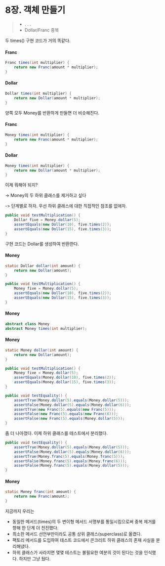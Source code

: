 # 8장. 객체 만들기



> - . . .
> - Dollar/Franc 중복

두 times() 구현 코드가 거의 똑같다.

#### Franc

```java
Franc times(int multiplier) {
    return new Franc(amount * multiplier);
}
```

#### Dollar

```java
Dollar times(int multiplier) {
    return new Dollar(amount * multiplier);
}
```



양쪽 모두 Money를 반환하게 만들면 더 비슷해진다.

#### Franc

```java
Money times(int multiplier) {
    return new Franc(amount * multiplier);
}
```

#### Dollar

```java
Money times(int multiplier) {
    return new Dollar(amount * multiplier);
}
```



이제 뭐해야 되지?

-> Money의 두 하위 클래스를 제거하고 싶다

-> 단계별로 하자. 우선 하위 클래스에 대한 직접적인 참조를 없애자.

```java
public void testMultiplication() {
    Dollar five = Money.dollar(5);
    assertEquals(new Dollar(10), five.times(2));
    assertEquals(new Dollar(15), five.times(3));
}
```



구현 코드는 Dollar를 생성하여 반환한다.

#### Money

```java
static Dollar dollar(int amount) {
    return new Dollar(amount);
}
```

```java
public void testMultiplication() {
    Money five = Money.dollar(5);
    assertEquals(new Dollar(10), five.times(2));
    assertEquals(new Dollar(15), five.times(3));
}
```

#### Money

```java
abstract class Money
abstract Money times(int multiplier);
```

#### Money

```java
static Money dollar(int amount) {
    return new Dollar(amount);
}
```

```java
public void testMultiplication() {
    Money five = Money.dollar(5);
    assertEquals(Money.dollar(10), five.times(2));
    assertEquals(Money.dollar(15), five.times(3));
}

public void testEquality() {
    assertTrue(Money.dollar(5).equals(Money.dollar(5)));
    assertFalse(Money.dollar(5).equals(Money.dollar(6)));
    assertTrue(new Franc(5).equals(new Franc(5)));
    assertFalse(new Franc(5).equals(new Franc(6)));
    assertFalse(new Franc(5).equals(Money.dollar(5)));
}
```

좀 더 나아졌다. 이제 하위 클래스를 테스트에서 분리했다.

```java
public void testEquality() {
    assertTrue(Money.dollar(5).equals(Money.dollar(5)));
    assertFalse(Money.dollar(5).equals(Money.dollar(6)));
    assertTrue(Money.franc(5).equals(Money.franc(5)));
    assertFalse(Money.franc(5).equals(Money.franc(6)));
    assertFalse(Money.franc(5).equals(Money.dollar(5)));
}
```

#### Money

```java
static Money franc(int amount) {
    return new Franc(amount);
}
```



지금까지 우리는

- 동일한 메서드(times)의 두 변이형 메서드 서명부를 통일시킴으로써 중복 제거를 향해 한 단계 더 전진했다.
- 최소한 메서드 선언부만이라도 공통 상위 클래스(superclass)로 옮겼다.
- 팩토리 메서드를 도입하여 테스트 코드에서 콘크리트 하위 클래스의 존재 사실을 분리해냈다.
- 하위 클래스가 사라지면 몇몇 테스트는 불필요한 여분의 것이 된다는 것을 인식했다. 하지만 그냥 뒀다.